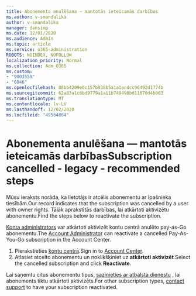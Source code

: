 ```yaml
---
title: Abonementa anulēšana — mantotās ieteicamās darbības
ms.author: v-smandalika
author: v-smandalika
manager: dansimp
ms.date: 12/01/2020
ms.audience: Admin
ms.topic: article
ms.service: o365-administration
ROBOTS: NOINDEX, NOFOLLOW
localization_priority: Normal
ms.collection: Adm_O365
ms.custom:
- "9003559"
- "6846"
ms.openlocfilehash: 88bb4209e0c157b938b5a1a1acdcc96492d1774b
ms.sourcegitcommit: 62a83a1c6bd9779a1a11b749490bd11670d4b063
ms.translationtype: MT
ms.contentlocale: lv-LV
ms.lasthandoff: 12/02/2020
ms.locfileid: "49564804"
---
```

# <a name="subscription-cancelled---legacy---recommended-steps"></a><span data-ttu-id="41d73-102">Abonementa anulēšana — mantotās ieteicamās darbības</span><span class="sxs-lookup"><span data-stu-id="41d73-102">Subscription cancelled - legacy - recommended steps</span></span>

<span data-ttu-id="41d73-103">Mūsu ieraksts norāda, ka lietotājs ir atcēlis abonementu ar īpašnieka tiesībām.</span><span class="sxs-lookup"><span data-stu-id="41d73-103">Our record indicates that the subscription was cancelled by a user with owner rights.</span></span> <span data-ttu-id="41d73-104">Tālāk aprakstītās darbības, lai atkārtoti aktivizētu abonementu.</span><span class="sxs-lookup"><span data-stu-id="41d73-104">Find the steps below to reactivate the subscription.</span></span>

<span data-ttu-id="41d73-105">[Konta administrators](https://docs.microsoft.com/azure/cost-management-billing/manage/billing-subscription-transfer?WT.mc_id=Portal-Microsoft_Azure_Support#whoisaa) var atkārtoti aktivizēt kontu centrā anulēto pay-as-Go abonementu.</span><span class="sxs-lookup"><span data-stu-id="41d73-105">The [Account Administrator](https://docs.microsoft.com/azure/cost-management-billing/manage/billing-subscription-transfer?WT.mc_id=Portal-Microsoft_Azure_Support#whoisaa) can reactivate a cancelled Pay-As-You-Go subscription in the Account Center.</span></span>

1. <span data-ttu-id="41d73-106">Pierakstieties [kontu centrā](https://account.azure.com/Subscriptions).</span><span class="sxs-lookup"><span data-stu-id="41d73-106">Sign in to [Account Center](https://account.azure.com/Subscriptions).</span></span>
2. <span data-ttu-id="41d73-107">Atlasiet atcelto abonementu un noklikšķiniet uz **atkārtoti aktivizēt**.</span><span class="sxs-lookup"><span data-stu-id="41d73-107">Select the cancelled subscription and click **Reactivate**.</span></span>

<span data-ttu-id="41d73-108">Lai saņemtu citus abonementu tipus, [sazinieties ar atbalsta dienestu](https://ms.portal.azure.com/#blade/Microsoft_Azure_Support/HelpAndSupportBlade/overview) , lai abonements tiktu atkārtoti aktivizēts.</span><span class="sxs-lookup"><span data-stu-id="41d73-108">For other subscription types, [contact support](https://ms.portal.azure.com/#blade/Microsoft_Azure_Support/HelpAndSupportBlade/overview) to have your subscription reactivated.</span></span>
